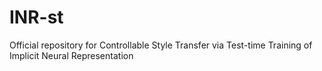 # INR-st
Official repository for Controllable Style Transfer via Test-time Training of Implicit Neural Representation
